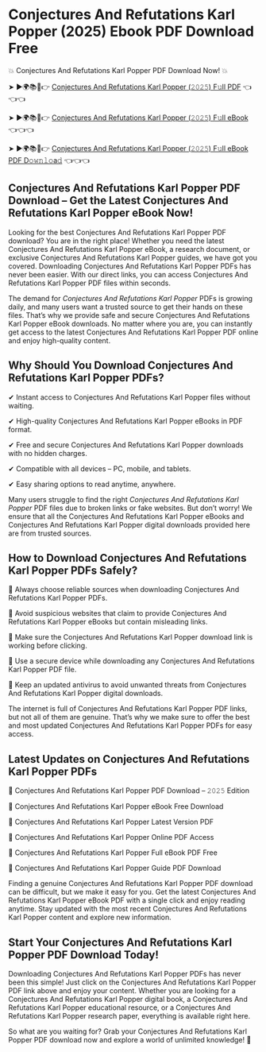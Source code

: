 # Conjectures And Refutations Karl Popper (2025) Ebook PDF Download Free

💥 Conjectures And Refutations Karl Popper PDF Download Now! 💥

➤ ►🌍📚📱👉 [Conjectures And Refutations Karl Popper (𝟸𝟶𝟸𝟻) F𝚞ll PDF](https://getpdf.xyz/conjectures-and-refutations-karl-popper) 👈👈👈


➤ ►🌍📚📱👉 [Conjectures And Refutations Karl Popper (𝟸𝟶𝟸𝟻) F𝚞ll eBook](https://getpdf.xyz/conjectures-and-refutations-karl-popper) 👈👈👈


➤ ►🌍📚📱👉 [Conjectures And Refutations Karl Popper (𝟸𝟶𝟸𝟻) F𝚞ll eBook PDF D𝚘𝚠𝚗𝚕𝚘a𝚍](https://getpdf.xyz/conjectures-and-refutations-karl-popper) 👈👈👈


## Conjectures And Refutations Karl Popper PDF Download – Get the Latest Conjectures And Refutations Karl Popper eBook Now!

Looking for the best Conjectures And Refutations Karl Popper PDF download? You are in the right place! Whether you need the latest Conjectures And Refutations Karl Popper eBook, a research document, or exclusive Conjectures And Refutations Karl Popper guides, we have got you covered. Downloading Conjectures And Refutations Karl Popper PDFs has never been easier. With our direct links, you can access Conjectures And Refutations Karl Popper PDF files within seconds.

The demand for *Conjectures And Refutations Karl Popper* PDFs is growing daily, and many users want a trusted source to get their hands on these files. That’s why we provide safe and secure Conjectures And Refutations Karl Popper eBook downloads. No matter where you are, you can instantly get access to the latest Conjectures And Refutations Karl Popper PDF online and enjoy high-quality content.

## Why Should You Download Conjectures And Refutations Karl Popper PDFs?

✔ Instant access to Conjectures And Refutations Karl Popper files without waiting.

✔ High-quality Conjectures And Refutations Karl Popper eBooks in PDF format.

✔ Free and secure Conjectures And Refutations Karl Popper downloads with no hidden charges.

✔ Compatible with all devices – PC, mobile, and tablets.

✔ Easy sharing options to read anytime, anywhere.

Many users struggle to find the right *Conjectures And Refutations Karl Popper* PDF files due to broken links or fake websites. But don’t worry! We ensure that all the Conjectures And Refutations Karl Popper eBooks and Conjectures And Refutations Karl Popper digital downloads provided here are from trusted sources.

## How to Download Conjectures And Refutations Karl Popper PDFs Safely?

📌 Always choose reliable sources when downloading Conjectures And Refutations Karl Popper PDFs.

📌 Avoid suspicious websites that claim to provide Conjectures And Refutations Karl Popper eBooks but contain misleading links.

📌 Make sure the Conjectures And Refutations Karl Popper download link is working before clicking.

📌 Use a secure device while downloading any Conjectures And Refutations Karl Popper PDF file.

📌 Keep an updated antivirus to avoid unwanted threats from Conjectures And Refutations Karl Popper digital downloads.

The internet is full of Conjectures And Refutations Karl Popper PDF links, but not all of them are genuine. That’s why we make sure to offer the best and most updated Conjectures And Refutations Karl Popper PDFs for easy access.

## Latest Updates on Conjectures And Refutations Karl Popper PDFs

🔹 Conjectures And Refutations Karl Popper PDF Download – 𝟸𝟶𝟸𝟻 Edition

🔹 Conjectures And Refutations Karl Popper eBook Free Download

🔹 Conjectures And Refutations Karl Popper Latest Version PDF

🔹 Conjectures And Refutations Karl Popper Online PDF Access

🔹 Conjectures And Refutations Karl Popper Full eBook PDF Free

🔹 Conjectures And Refutations Karl Popper Guide PDF Download

Finding a genuine Conjectures And Refutations Karl Popper PDF download can be difficult, but we make it easy for you. Get the latest Conjectures And Refutations Karl Popper eBook PDF with a single click and enjoy reading anytime. Stay updated with the most recent Conjectures And Refutations Karl Popper content and explore new information.

## Start Your Conjectures And Refutations Karl Popper PDF Download Today!

Downloading Conjectures And Refutations Karl Popper PDFs has never been this simple! Just click on the Conjectures And Refutations Karl Popper PDF link above and enjoy your content. Whether you are looking for a Conjectures And Refutations Karl Popper digital book, a Conjectures And Refutations Karl Popper educational resource, or a Conjectures And Refutations Karl Popper research paper, everything is available right here.

So what are you waiting for? Grab your Conjectures And Refutations Karl Popper PDF download now and explore a world of unlimited knowledge! 🚀